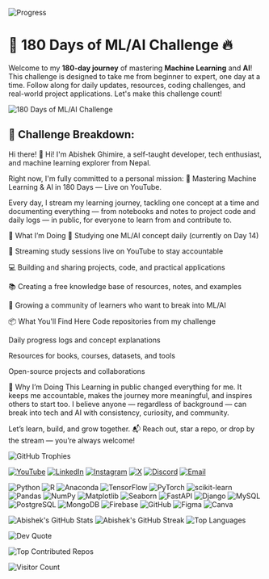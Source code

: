 ![Progress](https://progress-bar.dev/14/?scale=180&title=day&width=300&color=00ff00)

# **🚀 180 Days of ML/AI Challenge** 🔥

Welcome to my **180-day journey** of mastering **Machine Learning** and **AI**! This challenge is designed to take me from beginner to expert, one day at a time. Follow along for daily updates, resources, coding challenges, and real-world project applications. Let's make this challenge count!

![180 Days of ML/AI Challenge](https://github.com/user-attachments/assets/95db4aa7-ad40-44ee-85fc-21b13eccadc3)

## 🎯 Challenge Breakdown:
Hi there! 👋
Hi! I'm Abishek Ghimire, a self-taught developer, tech enthusiast, and machine learning explorer from Nepal.

Right now, I'm fully committed to a personal mission:
🎯 Mastering Machine Learning & AI in 180 Days — Live on YouTube.

Every day, I stream my learning journey, tackling one concept at a time and documenting everything — from notebooks and notes to project code and daily logs — in public, for everyone to learn from and contribute to.

🚀 What I’m Doing
🧠 Studying one ML/AI concept daily (currently on Day 14)

🎥 Streaming study sessions live on YouTube to stay accountable

💻 Building and sharing projects, code, and practical applications

📚 Creating a free knowledge base of resources, notes, and examples

🌱 Growing a community of learners who want to break into ML/AI

📦 What You'll Find Here
Code repositories from my challenge

Daily progress logs and concept explanations

Resources for books, courses, datasets, and tools

Open-source projects and collaborations

🙌 Why I’m Doing This
Learning in public changed everything for me. It keeps me accountable, makes the journey more meaningful, and inspires others to start too.
I believe anyone — regardless of background — can break into tech and AI with consistency, curiosity, and community.

Let’s learn, build, and grow together.
📬 Reach out, star a repo, or drop by the stream — you’re always welcome!

![GitHub Trophies](https://github-profile-trophy.vercel.app/?username=Abishek-0777&theme=gruvbox&no-frame=true&margin-w=4)


[![YouTube](https://img.shields.io/badge/YouTube-%23FF0000.svg?logo=YouTube&logoColor=white)](https://youtube.com/@Abishek_0777)
[![LinkedIn](https://img.shields.io/badge/LinkedIn-%230077B5.svg?logo=linkedin&logoColor=white)](https://www.linkedin.com/in/abishek-ghimire-ab88072a7/)
[![Instagram](https://img.shields.io/badge/Instagram-%23E4405F.svg?logo=Instagram&logoColor=white)](https://instagram.com/abixshek0777)
[![X](https://img.shields.io/badge/X-black.svg?logo=X&logoColor=white)](https://x.com/Abishek_0808)
[![Discord](https://img.shields.io/badge/Discord-%237289DA.svg?logo=discord&logoColor=white)](https://discord.gg/54t5XsXf)
[![Email](https://img.shields.io/badge/Email-D14836?logo=gmail&logoColor=white)](mailto:technosoft0777@gmail.com)

![Python](https://img.shields.io/badge/Python-3670A0?style=for-the-badge&logo=python&logoColor=ffdd54)
![R](https://img.shields.io/badge/R-276DC3?style=for-the-badge&logo=r&logoColor=white)
![Anaconda](https://img.shields.io/badge/Anaconda-44A833?style=for-the-badge&logo=anaconda&logoColor=white)
![TensorFlow](https://img.shields.io/badge/TensorFlow-FF6F00?style=for-the-badge&logo=tensorflow&logoColor=white)
![PyTorch](https://img.shields.io/badge/PyTorch-EE4C2C?style=for-the-badge&logo=pytorch&logoColor=white)
![scikit-learn](https://img.shields.io/badge/scikit--learn-F7931E?style=for-the-badge&logo=scikit-learn&logoColor=white)
![Pandas](https://img.shields.io/badge/Pandas-150458?style=for-the-badge&logo=pandas&logoColor=white)
![NumPy](https://img.shields.io/badge/NumPy-013243?style=for-the-badge&logo=numpy&logoColor=white)
![Matplotlib](https://img.shields.io/badge/Matplotlib-ffffff?style=for-the-badge&logo=matplotlib&logoColor=black)
![Seaborn](https://img.shields.io/badge/Seaborn-3776AB?style=for-the-badge&logo=python&logoColor=white)
![FastAPI](https://img.shields.io/badge/FastAPI-005571?style=for-the-badge&logo=fastapi)
![Django](https://img.shields.io/badge/Django-092E20?style=for-the-badge&logo=django&logoColor=white)
![MySQL](https://img.shields.io/badge/MySQL-4479A1?style=for-the-badge&logo=mysql&logoColor=white)
![PostgreSQL](https://img.shields.io/badge/PostgreSQL-316192?style=for-the-badge&logo=postgresql&logoColor=white)
![MongoDB](https://img.shields.io/badge/MongoDB-4ea94b?style=for-the-badge&logo=mongodb&logoColor=white)
![Firebase](https://img.shields.io/badge/Firebase-FFCA28?style=for-the-badge&logo=firebase&logoColor=black)
![GitHub](https://img.shields.io/badge/GitHub-181717?style=for-the-badge&logo=github&logoColor=white)
![Figma](https://img.shields.io/badge/Figma-F24E1E?style=for-the-badge&logo=figma&logoColor=white)
![Canva](https://img.shields.io/badge/Canva-00C4CC?style=for-the-badge&logo=canva&logoColor=white)

![Abishek's GitHub Stats](https://github-readme-stats.vercel.app/api?username=Abishek-0777&show_icons=true&theme=radical)
![Abishek's GitHub Streak](https://github-readme-streak-stats.herokuapp.com/?user=Abishek-0777&theme=radical)
![Top Languages](https://github-readme-stats.vercel.app/api/top-langs/?username=Abishek-0777&layout=compact&theme=radical)

![Dev Quote](https://quotes-github-readme.vercel.app/api?type=horizontal&theme=radical)

![Top Contributed Repos](https://github-contributor-stats.vercel.app/api?username=Abishek-0777&limit=5&theme=dark&combine_all_yearly_contributions=true)

![Visitor Count](https://visitcount.itsvg.in/api?id=Abishek-0777&icon=6&color=0)




